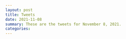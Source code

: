 ```yaml
---
layout: post
title: Tweets
date: 2021-11-08
summary: These are the tweets for November 8, 2021.
categories:
---
```


